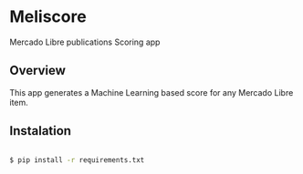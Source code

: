 # Meliscore

Mercado Libre publications Scoring app

Overview
----------

This app generates a Machine Learning based score for any Mercado Libre item. 

Instalation
-----------

```bash

$ pip install -r requirements.txt

```



